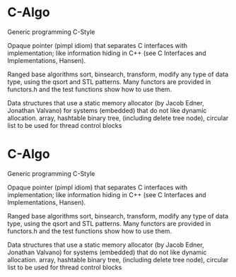 # C-Algo
Generic programming C-Style 

Opaque pointer (pimpl idiom) that separates C interfaces with implementation; like information hiding in C++ (see C Interfaces and Implementations, Hansen).

Ranged base algorithms
sort, binsearch, transform, modify any type of data type, using the qsort and STL patterns.  Many functors are provided in functors.h and the test functions show how to use them.

Data structures that use a static memory allocator (by Jacob Edner, Jonathan Valvano) for systems (embedded) that do not like dynamic allocation.
array, hashtable binary tree, (including delete tree node), circular list to be used for thread control blocks


# C-Algo
Generic programming C-Style 

Opaque pointer (pimpl idiom) that separates C interfaces with implementation; like information hiding in C++ (see C Interfaces and Implementations, Hansen).

Ranged base algorithms
sort, binsearch, transform, modify any type of data type, using the qsort and STL patterns.  Many functors are provided in functors.h and the test functions show how to use them.

Data structures that use a static memory allocator (by Jacob Edner, Jonathan Valvano) for systems (embedded) that do not like dynamic allocation.
array, hashtable binary tree, (including delete tree node), circular list to be used for thread control blocks


